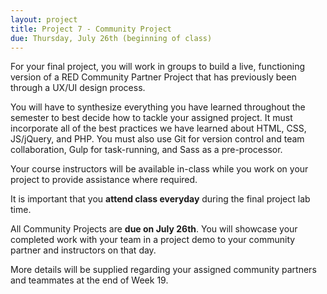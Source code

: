 ```yaml
---
layout: project
title: Project 7 - Community Project
due: Thursday, July 26th (beginning of class)
---
```


For your final project, you will work in groups to build a live, functioning version of a RED Community Partner Project that has previously been through a UX/UI design process.

You will have to synthesize everything you have learned throughout the semester to best decide how to tackle your assigned project. It must incorporate all of the best practices we have learned about HTML, CSS, JS/jQuery, and PHP. You must also use Git for version control and team collaboration, Gulp for task-running, and Sass as a pre-processor.

Your course instructors will be available in-class while you work on your project to provide assistance where required.

It is important that you **attend class everyday** during the final project lab time.

All Community Projects are **due on July 26th**. You will showcase your completed work with your team in a project demo to your community partner and instructors on that day.

More details will be supplied regarding your assigned community partners and teammates at the end of Week 19.
